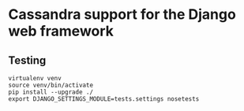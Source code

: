 Cassandra support for the Django web framework
==============================================

Testing
-------
```
virtualenv venv
source venv/bin/activate
pip install --upgrade ./
export DJANGO_SETTINGS_MODULE=tests.settings nosetests
```
